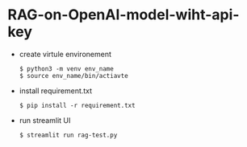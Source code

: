 # RAG-on-OpenAI-model-wiht-api-key
  * create virtule environement

        $ python3 -m venv env_name
        $ source env_name/bin/actiavte

  * install requirement.txt

        $ pip install -r requirement.txt

  * run streamlit UI

        $ streamlit run rag-test.py
